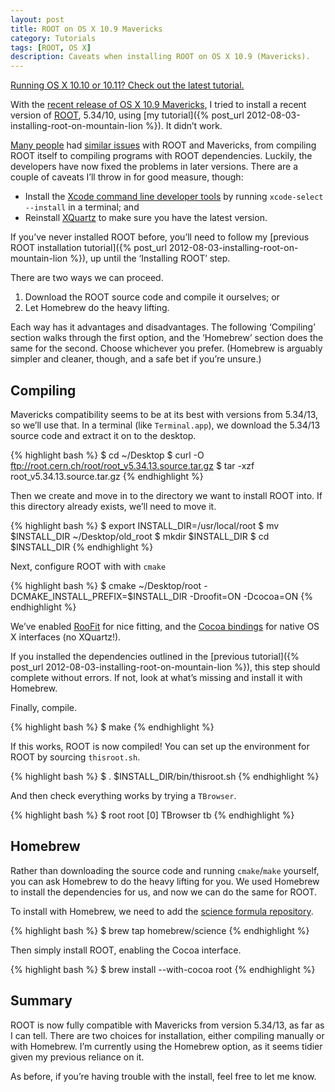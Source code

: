 ```yaml
---
layout: post
title: ROOT on OS X 10.9 Mavericks
category: Tutorials
tags: [ROOT, OS X]
description: Caveats when installing ROOT on OS X 10.9 (Mavericks).
---
```


<div class="alert">
  <a href="{% post_url 2016-02-02-root-on-os-x-el-capitan %}">
    Running OS X 10.10 or 10.11? Check out the latest tutorial.
  </a>
</div>

With the [recent release of OS X 10.9 Mavericks](http://en.wikipedia.org/wiki/OS_X_Mavericks), I tried to install a recent version of [ROOT](http://root.cern.ch/), 5.34/10, using [my tutorial]({% post_url 2012-08-03-installing-root-on-mountain-lion %}).
It didn’t work.

[Many people](http://root.cern.ch/phpBB3/viewtopic.php?f=3&t=17190) had [similar issues](http://comments.gmane.org/gmane.comp.lang.c%2B%2B.root/15642) with ROOT and Mavericks, from compiling ROOT itself to compiling programs with ROOT dependencies.
Luckily, the developers have now fixed the problems in later versions.
There are a couple of caveats I’ll throw in for good measure, though:

* Install the [Xcode command line developer tools](http://railsapps.github.io/xcode-command-line-tools.html) by running
    `xcode-select --install`
in a terminal; and
* Reinstall [XQuartz](http://xquartz.macosforge.org/) to make sure you have the latest version.

If you’ve never installed ROOT before, you’ll need to follow my [previous ROOT installation tutorial]({% post_url 2012-08-03-installing-root-on-mountain-lion %}), up until the ‘Installing ROOT’ step.

There are two ways we can proceed.

1. Download the ROOT source code and compile it ourselves; or
2. Let Homebrew do the heavy lifting.

Each way has it advantages and disadvantages.
The following ‘Compiling’ section walks through the first option, and the ‘Homebrew’ section does the same for the second.
Choose whichever you prefer.
(Homebrew is arguably simpler and cleaner, though, and a safe bet if you’re unsure.)

Compiling
---------

Mavericks compatibility seems to be at its best with versions from 5.34/13, so we’ll use that.
In a terminal (like `Terminal.app`), we download the 5.34/13 source code and extract it on to the desktop.

{% highlight bash %}
$ cd ~/Desktop
$ curl -O ftp://root.cern.ch/root/root_v5.34.13.source.tar.gz
$ tar -xzf root_v5.34.13.source.tar.gz
{% endhighlight %}

Then we create and move in to the directory we want to install ROOT into. If this directory already exists, we’ll need to move it.

{% highlight bash %}
$ export INSTALL_DIR=/usr/local/root
$ mv $INSTALL_DIR ~/Desktop/old_root
$ mkdir $INSTALL_DIR
$ cd $INSTALL_DIR
{% endhighlight %}

Next, configure ROOT with with `cmake`

{% highlight bash %}
$ cmake ~/Desktop/root -DCMAKE_INSTALL_PREFIX=$INSTALL_DIR -Droofit=ON -Dcocoa=ON
{% endhighlight %}

We’ve enabled [RooFit](http://roofit.sourceforge.net/) for nice fitting, and the [Cocoa bindings](http://indico.cern.ch/getFile.py/access?contribId=11&resId=0&materialId=slides&confId=217511) for native OS X interfaces (no XQuartz!).

If you installed the dependencies outlined in the [previous tutorial]({% post_url 2012-08-03-installing-root-on-mountain-lion %}), this step should complete without errors. If not, look at what’s missing and install it with Homebrew.

Finally, compile.

{% highlight bash %}
$ make
{% endhighlight %}

If this works, ROOT is now compiled!
You can set up the environment for ROOT by sourcing `thisroot.sh`.

{% highlight bash %}
$ . $INSTALL_DIR/bin/thisroot.sh
{% endhighlight %}

And then check everything works by trying a `TBrowser`.

{% highlight bash %}
$ root
root [0] TBrowser tb
{% endhighlight %}

Homebrew
--------

Rather than downloading the source code and running `cmake`/`make` yourself, you can ask Homebrew to do the heavy lifting for you.
We used Homebrew to install the dependencies for us, and now we can do the same for ROOT.

To install with Homebrew, we need to add the [science formula repository](https://github.com/Homebrew/homebrew-science).

{% highlight bash %}
$ brew tap homebrew/science
{% endhighlight %}

Then simply install ROOT, enabling the Cocoa interface.

{% highlight bash %}
$ brew install --with-cocoa root
{% endhighlight %}

Summary
-------

ROOT is now fully compatible with Mavericks from version 5.34/13, as far as I can tell.
There are two choices for installation, either compiling manually or with Homebrew.
I’m currently using the Homebrew option, as it seems tidier given my previous reliance on it.

As before, if you’re having trouble with the install, feel free to let me know.
